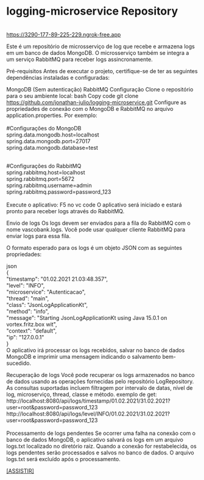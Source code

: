 # logging-microservice Repository
<br> https://3290-177-89-225-229.ngrok-free.app  <br>

Este é um repositório de microsserviço de log que recebe e armazena logs em um banco de dados MongoDB. O microsserviço também se integra a um serviço RabbitMQ para receber logs assincronamente.

Pré-requisitos
Antes de executar o projeto, certifique-se de ter as seguintes dependências instaladas e configuradas:


MongoDB (Sem autenticação)
RabbitMQ 
Configuração
Clone o repositório para o seu ambiente local:
bash
Copy code
git clone https://github.com/jonathan-julio/logging-microservice.git
Configure as propriedades de conexão com o MongoDB e RabbitMQ no arquivo application.properties. Por exemplo:<br><br>
#Configurações do MongoDB<br>
spring.data.mongodb.host=localhost<br>
spring.data.mongodb.port=27017<br>
spring.data.mongodb.database=test<br><br>

#Configurações do RabbitMQ<br>
spring.rabbitmq.host=localhost<br>
spring.rabbitmq.port=5672<br>
spring.rabbitmq.username=admin<br>
spring.rabbitmq.password=password_123<br><br>
Execute o aplicativo:
F5 no vc code
O aplicativo será iniciado e estará pronto para receber logs através do RabbitMQ.

Envio de logs
Os logs devem ser enviados para a fila do RabbitMQ com o nome vascobank.logs. Você pode usar qualquer cliente RabbitMQ para enviar logs para essa fila.

O formato esperado para os logs é um objeto JSON com as seguintes propriedades:

json<br>
{<br>
  "timestamp": "01.02.2021 21.03:48.357",<br>
  "level": "INFO",<br>
  "microservice": "Autenticacao",<br>
  "thread": "main",<br>
  "class": "JsonLogApplicationKt",<br>
  "method": "info",<br>
  "message": "Starting JsonLogApplicationKt using Java 15.0.1 on vortex.fritz.box wit",<br>
  "context": "default",<br>
  "ip": "127.0.0.1"<br>
}<br>
O aplicativo irá processar os logs recebidos, salvar no banco de dados MongoDB e imprimir uma mensagem indicando o salvamento bem-sucedido.

Recuperação de logs
Você pode recuperar os logs armazenados no banco de dados usando as operações fornecidas pelo repositório LogRepository. As consultas suportadas incluem filtragem por intervalo de datas, nível de log, microserviço, thread, classe e método.
exemplo de get: <br>
http://localhost:8080/api/logs/timestamp/01.02.2021/31.02.2021?user=root&password=password_123<br>
http://localhost:8080/api/logs/level/INFO/01.02.2021/31.02.2021?user=root&password=password_123<br><br>
Processamento de logs pendentes
Se ocorrer uma falha na conexão com o banco de dados MongoDB, o aplicativo salvará os logs em um arquivo logs.txt localizado no diretório raiz. Quando a conexão for restabelecida, os logs pendentes serão processados e salvos no banco de dados. O arquivo logs.txt será excluído após o processamento.

[[ASSISTIR]](https://youtu.be/l57VPuz2AwQ)
